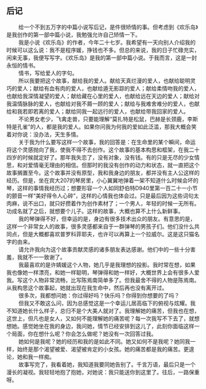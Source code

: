 ## 后记

&nbsp;&nbsp;&nbsp;&nbsp;&nbsp;&nbsp;&nbsp;&nbsp;给一个不到五万字的中篇小说写后记，是件很矫情的事。但考虑到《欢乐岛》是我创作的第一部中篇小说，我勉强允许自己矫情一下。  
&nbsp;&nbsp;&nbsp;&nbsp;&nbsp;&nbsp;&nbsp;&nbsp;我是小说《欢乐岛》的作者，今年二十七岁。我希望有一天向别人介绍我的时候可以这么说：我不是程序媛，挣钱也不多。但总的来说，我的日子忙碌充实，闲来无事，我便写写字。《欢乐岛》是我的第一部中篇小说。于我而言，这是一封永恒的情书。  
&nbsp;&nbsp;&nbsp;&nbsp;&nbsp;&nbsp;&nbsp;&nbsp;情书，写给爱人的字句。  
&nbsp;&nbsp;&nbsp;&nbsp;&nbsp;&nbsp;&nbsp;&nbsp;所以我要把这个故事，献给我的爱人。献给天真烂漫的爱人，也献给聪明灵巧的爱人；献给有血有肉的爱人，也献给遁无影踪的爱人；献给柔情吻我的爱人，也献给我深情凝望的爱人；献给藏在心里的爱人，也献给远在天边的爱人；献给对我温情脉脉的爱人，也献给对我不屑一顾的爱人；献给与我难舍难分的爱人，也献给和我若即若离的爱人；献给同我一起远行的爱人，也献给带我回家的爱人。  
&nbsp;&nbsp;&nbsp;&nbsp;&nbsp;&nbsp;&nbsp;&nbsp;不论男女老少，飞禽走兽，只要能理解“莫扎特是松鼠，巴赫是长颈鹿，李斯特是孔雀”的人，都是我的爱人。如果你问我为何我的爱如此泛滥，那我大概会笑着对你说：没办法，天生多情。  
&nbsp;&nbsp;&nbsp;&nbsp;&nbsp;&nbsp;&nbsp;&nbsp;关于我为什么要写这样一个故事，我的回答是：在生命里的某个瞬间，命运将这个灵感抛向了我，使我不得不去创作。这个故事的基本构思和框架，在我二十四岁的时候就定好了。那年我失恋了，没有对象，没有钱。有的只是无尽的少女情思，和对爱情毫无理由的相信。但那时的我没有创作的动力和状态，就一直把这个故事搁置至今。这个故事并没有原型，我和我身边的朋友，都并没有主人公这样的经历。但是，坐在宾大207的琴房里，小心翼翼地弹着一架不知道什么时候会坏的琴，这样的事情我经历过；想要形容一个人如同舒伯特D940里第一百二十一小节的颤音一样“美好得令人心碎”，这样的心情我也体会过。只是最后因为这些词句太肉麻，说不出口，就只好攒着作为创作素材了；一个男人，年轻的时候一无所有。功成名就了之后，就想要个儿子。这样的故事，大概也算不上什么新鲜事。  
&nbsp;&nbsp;&nbsp;&nbsp;&nbsp;&nbsp;&nbsp;&nbsp;我的琴弹得不好，但幸运的是，身边有很多技术出众的朋友。有意思的是，这样一个非常女人的故事，很多灵感都来自于一群弹琴的男孩子们。他们没什么共同点，但是大概都喜欢普罗科菲耶夫，也许可以再算上一个拉威尔。这是这只猫名字的由来。  
&nbsp;&nbsp;&nbsp;&nbsp;&nbsp;&nbsp;&nbsp;&nbsp;请允许我向为这个故事贡献灵感的诸多朋友表达感谢。他们中的一些十分害羞，我就不一一致谢了。  
&nbsp;&nbsp;&nbsp;&nbsp;&nbsp;&nbsp;&nbsp;&nbsp;我最喜欢的是许婧媛这个人物，她几乎是我理想的投影。我时常在想，如果我也像她一样漂亮，和她一样聪明，琴弹得和她一样好，大概世界上会有很多人爱我。写这个人物非常流畅，比写陈焉南简单多了。但我最舍不得的人物是陈焉南。从我构思这个故事起，她就出现在我生命中，然后再也没有离开过。  
&nbsp;&nbsp;&nbsp;&nbsp;&nbsp;&nbsp;&nbsp;&nbsp;很多次，我都想问她：你过得好吗？快乐吗？你得到你想要的了吗？  
&nbsp;&nbsp;&nbsp;&nbsp;&nbsp;&nbsp;&nbsp;&nbsp;但我又不敢这么问，因为总感觉这是一个幸运儿居高临下的俯视与炫耀。我不知道她长什么样子，总归不是个大美人就对了。我理解她的痛苦，但我也在想，这世上，但凡也是女人，又如何不能理解她的痛苦呢？每一次我写不下去了，就想想她。感觉她坐在我的身边，我问她，情节已经安排到这儿了，此刻你面临这样一个局面，你在想什么呢？你会怎么做呢？她没有一次回答过我。    
&nbsp;&nbsp;&nbsp;&nbsp;&nbsp;&nbsp;&nbsp;&nbsp;她如何是我呢？她的经历和我的是如此不同。她又如何不是我呢？她同我一样，始终是那个渴望被爱、渴望被肯定的小女孩。她的痛苦都是我的痛苦。更遑论，她和我一样痴。  
&nbsp;&nbsp;&nbsp;&nbsp;&nbsp;&nbsp;&nbsp;&nbsp;故事写完了，我看着她，我知道我要同她告别了。千言万语，最后只是一个漫长的凝视。我轻轻地抱了抱她，对她说：我只能送你到这里了。往后，一路保重呀。  
